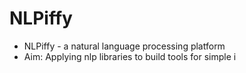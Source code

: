 # NLPiffy
- NLPiffy - a natural language processing platform
 - Aim: Applying nlp libraries to build tools for simple i